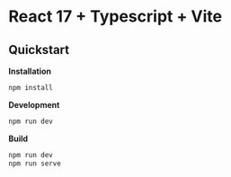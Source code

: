 # React 17 + Typescript + Vite

## Quickstart

**Installation**

```bash
npm install
```

**Development**

```bash
npm run dev
```

**Build**

```bash
npm run dev
npm run serve
```
